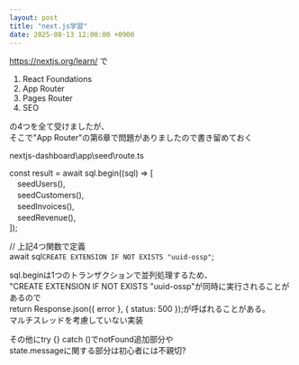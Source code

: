 ```yaml
---
layout: post
title: "next.js学習"
date: 2025-08-13 12:00:00 +0900
---
```


https://nextjs.org/learn/ で  
1. React Foundations  
2. App Router  
3. Pages Router  
4. SEO

の4つを全て受けましたが、  
そこで"App Router"の第6章で問題がありましたので書き留めておく

nextjs-dashboard\app\seed\route.ts

const result = await sql.begin((sql) => [  
　seedUsers(),  
　seedCustomers(),  
　seedInvoices(),  
　seedRevenue(),  
]);

// 上記4つ関数で定義  
await sql`CREATE EXTENSION IF NOT EXISTS "uuid-ossp"`;

sql.beginは1つのトランザクションで並列処理するため、  
"CREATE EXTENSION IF NOT EXISTS "uuid-ossp"が同時に実行されることがあるので  
return Response.json({ error }, { status: 500 });が呼ばれることがある。  
マルチスレッドを考慮していない実装

その他にtry {} catch ()でnotFound追加部分や  
state.messageに関する部分は初心者には不親切?
